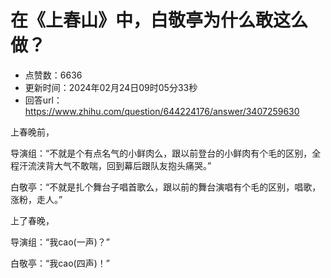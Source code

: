 # 在《上春山》中，白敬亭为什么敢这么做？
- 点赞数：6636
- 更新时间：2024年02月24日09时05分33秒
- 回答url：https://www.zhihu.com/question/644224176/answer/3407259630
<body>
 <p data-pid="HkOG1dpJ">上春晚前，</p>
 <p data-pid="BLaslKDf">导演组：“不就是个有点名气的小鲜肉么，跟以前登台的小鲜肉有个毛的区别，全程汗流浃背大气不敢喘，回到幕后跟队友抱头痛哭。”</p>
 <p data-pid="rJNO7Vv3">白敬亭：“不就是扎个舞台子唱首歌么，跟以前的舞台演唱有个毛的区别，唱歌，涨粉，走人。”</p>
 <p data-pid="osAZwHqZ">上了春晚，</p>
 <p data-pid="LkfFNw7a">导演组：“我cao(一声)？”</p>
 <p data-pid="TWlFF33h">白敬亭：“我cao(四声)！”</p>
 <p></p>
 <p></p>
</body>